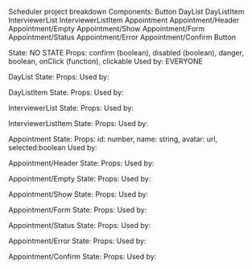 Scheduler project breakdown
Components:
Button
DayList
DayListItem
InterviewerList
InterviewerListItem
Appointment
Appointment/Header
Appointment/Empty
Appointment/Show
Appointment/Form
Appointment/Status
Appointment/Error
Appointment/Confirm
Button

State: NO STATE
Props: confirm (boolean), disabled (boolean), danger, boolean, onClick (function), clickable
Used by: EVERYONE

DayList
State:
Props:
Used by:

DayListItem
State:
Props:
Used by:

InterviewerList
State:
Props:
Used by:

InterviewerListItem
State:
Props:
Used by:

Appointment
State:
Props: id: number, name: string, avatar: url, selected:boolean
Used by:

Appointment/Header
State:
Props:
Used by:

Appointment/Empty
State:
Props:
Used by:

Appointment/Show
State:
Props:
Used by:

Appointment/Form
State:
Props:
Used by:

Appointment/Status
State:
Props:
Used by:

Appointment/Error
State:
Props:
Used by:

Appointment/Confirm
State:
Props:
Used by:
